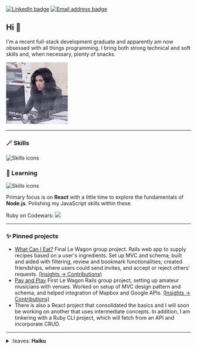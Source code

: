 [![LinkedIn badge](https://img.shields.io/badge/LinkedIn-65AEC9?logo=linkedin&logoColor=white&style=for-the-badge)](https://www.linkedin.com/in/fsandford/)
[![Email address badge](https://img.shields.io/badge/Email-D383BE?logo=protonmail&logoColor=white&style=for-the-badge)](mailto:fransan6@proton.me)

## Hi 👋
I'm a recent full-stack development graduate and apparently am now obsessed with all things programming. I bring both strong technical and soft skills and, when necessary, plenty of snacks.

<img src="rosa-computer.gif" style="height: 12em;" alt="Gif of woman hitting a computer monitor" />
<!-- not markdown so as to set height -->

---

### 🪄 Skills
![Skills icons](https://skillicons.dev/icons?i=rails,ruby,js,postgresql,html,css,sass,git)

### 🦉	Learning
![Skills icons](https://skillicons.dev/icons?i=react,nodejs)

Primary focus is on **React** with a little time to explore the fundamentals of **Node.js**. Polishing my JavaScript skills within these.

Ruby on Codewars: <img src="https://www.codewars.com/users/fran6san/badges/micro" />

---

### ✨ Pinned projects
- [What Can I Eat?](https://github.com/alexagodzilla/what-can-i-eat) Final Le Wagon group project. Rails web app to supply recipes based on a user's ingredients. Set up MVC and schema; built and aided with filtering, review and bookmark functionalities; created friendships, where users could send invites, and accept or reject others' requests. [(Insights -> Contributions)](https://github.com/alexagodzilla/what-can-i-eat/graphs/contributors)
- [Pay and Play](https://github.com/alexagodzilla/venues-pay-and-play) First Le Wagon Rails group project, setting up amateur musicians with venues. Worked on setup of MVC design pattern and schema, and helped integration of Mapbox and Google APIs. [(Insights -> Contributions)](https://github.com/alexagodzilla/venues-pay-and-play/graphs/contributors)
- There is also a React project that consolidated the basics and I will soon be working on another that uses intermediate concepts. In addition, I am tinkering with a Ruby CLI project, which will fetch from an API and incorporate CRUD.

---

<details>
  <summary>
    :leaves: <b>Haiku</b>
  </summary><br />
  around the willow<br />
  a floating world<br />
  red blossoms
  
  柳は縁花は紅のうき世かな
  
  --Kobayashi Issa, 1822  
  <sub><sup>Translated by David G. Lanoue</sup></sub>
</details>


<!-- 
# COMMENTS

## TECH READING
<details>
  <summary>
    <b>:books: Tech reading</b>
  </summary><br />
  Currently reading - <i>Pro Git</i> by Scott Chacon and Ben Straub (for a light summer read ☀️).<br />
  Recently read - <i>If it's Smart, it's Vulnerable</i> by Mikko Hypponen and <i>Chip War</i> by Chris Miller
</details>

## STATS
### :chart_with_upwards_trend:	Stats
<a href="https://github.com/fransan6/github-readme-stats">
  <img align="center" src="https://github-readme-stats.vercel.app/api/top-langs/?username=fransan6&hide_progress=true" />
</a>
<a href="https://github.com/fransan6/github-readme-stats">
  <img align="center" src="https://github-readme-stats.vercel.app/api?username=fransan6&hide=stars,issues&show_icons=true&theme=dracula" />
</a>

[![fransan6's GitHub stats](https://github-readme-stats.vercel.app/api?username=fransan6&hide=stars,issues&show_icons=true&theme=dracula)](https://github.com/fransan6/github-readme-stats)
[![Top Langs](https://github-readme-stats.vercel.app/api/top-langs/?username=fransan6&hide_progress=true)](https://github.com/fransan6/github-readme-stats)

## PREVIOUS RUBY AND RAILS ICONS
<img src="https://cdn.jsdelivr.net/gh/devicons/devicon/icons/ruby/ruby-plain.svg" style="height: 3em;" /> <img src="https://cdn.jsdelivr.net/gh/devicons/devicon/icons/rails/rails-plain.svg" style="height: 3em;" /> 

## PREVIOUS BADGES
<a href="https://www.linkedin.com/in/fsandford/">
  <img src="https://img.shields.io/badge/LinkedIn-65AEC9?logo=linkedin&logoColor=white&style=for-the-badge" alt="LinkedIn badge" />
</a>
<a href="mailto:fransan6@proton.me">
  <img src="https://img.shields.io/badge/Email-D383BE?logo=protonmail&logoColor=white&style=for-the-badge" alt="Email address badge" />
</a>
-->
